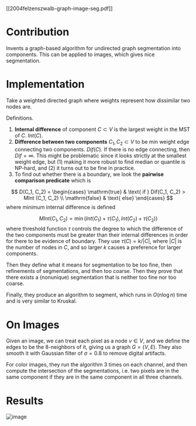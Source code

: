 [[2004felzenszwalb-graph-image-seg.pdf]]

# Contribution 
   
   Invents a graph-based algorithm for undirected graph segmentation into components. This can be applied to images, which gives nice segmentation. 


# Implementation 

   Take a weighted directed graph where weights represent how dissimilar two nodes are. 

   Definitions. 
   1. **Internal difference** of component $C \subset V$ is the largest weight in the MST of $C$. $Int (C)$. 
   2. **Difference between two components** $C_1, C_2 \subset V$ to be min weight edge connecting two components. $Dif (C)$. If there is no edge connecting, then $Dif = \infty$. This might be problematic since it looks strictly at the smallest weight edge, but (1) making it more robust to find median or quantile is NP-hard, and (2) it turns out to be fine in practice. 
   3. To find out whether there is a boundary, we look the **pairwise comparison predicate** which is 

   $$
      D(C_1, C_2) = \begin{cases} 
         \mathrm{true} & \text{ if } Dif(C_1, C_2) > MInt (C_1, C_2) \\ 
         \mathrm{false} & \text{ else} 
      \end{cases}
   $$
   where minimum internal difference is defined 

   $$
      MInt(C_1, C_2) = \min( Int(C_1) + \tau(C_1), Int(C_2) + \tau(C_2)) 
   $$
   where threshold function $\tau$ controls the degree to which the difference of the two components must be greater than their internal differences in order for there to be evidence of boundary. They use $\tau (C) = k/ |C|$, where $|C|$ is the number of nodes in $C$, and so larger $k$ causes a preference for larger components. 

   Then they define what it means for segmentation to be too fine, then refinements of segmentations, and then too coarse. Then they prove that there exists a (nonunique) segmentation that is neither too fine nor too coarse. 

   Finally, they produce an algorithm to segment, which runs in $O(n \log{n})$ time and is very similar to Kruskal. 

# On Images 
   
   Given an image, we can treat each pixel as a node $v \in V$, and we define the edges to be the $8$-neighbors of it, giving us a graph $G = (V, E)$. They also smooth it with Gaussian filter of $\sigma = 0.8$ to remove digital artifacts. 

   For color images, they run the algorithm 3 times on each channel, and then compute the intersection of the segmentations, i.e. two pixels are in the same component if they are in the same component in all three channels. 

# Results 

   ![image](ml/img/graph_seg_results.png)
